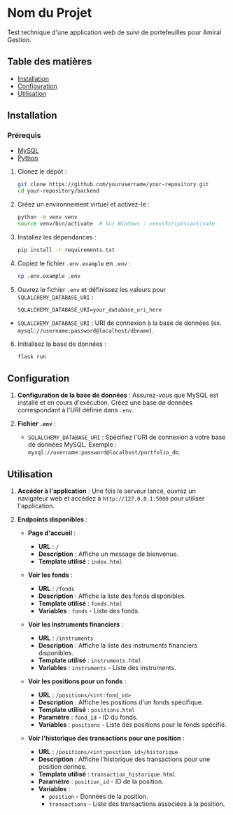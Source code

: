 # Nom du Projet

Test technique d'une application web de suivi de portefeuilles pour Amiral Gestion.

## Table des matières

- [Installation](#installation)
- [Configuration](#configuration)
- [Utilisation](#utilisation)

## Installation

### Prérequis

- [MySQL](https://dev.mysql.com/downloads/mysql/)
- [Python](https://www.python.org/downloads/)


1. Clonez le dépôt :
    ```bash
    git clone https://github.com/yourusername/your-repository.git
    cd your-repository/backend
    ```

2. Créez un environnement virtuel et activez-le :
    ```bash
    python -m venv venv
    source venv/bin/activate  # Sur Windows : venv\Scripts\activate
    ```

3. Installez les dépendances :
    ```bash
    pip install -r requirements.txt
    ```

4. Copiez le fichier `.env.example` en `.env` :

    ```bash
    cp .env.example .env
    ```
5. Ouvrez le fichier `.env` et définissez les valeurs pour `SQLALCHEMY_DATABASE_URI` :

    ```plaintext
    SQLALCHEMY_DATABASE_URI=your_database_uri_here
    ```

- `SQLALCHEMY_DATABASE_URI` : URI de connexion à la base de données (ex. `mysql://username:password@localhost/dbname`).

6. Initialisez la base de données :
    ```bash
    flask run
    ```

## Configuration

1. **Configuration de la base de données** : Assurez-vous que MySQL est installé et en cours d'exécution. Créez une base de données correspondant à l'URI définie dans `.env`.

2. **Fichier `.env`** : 
    - `SQLALCHEMY_DATABASE_URI` : Spécifiez l'URI de connexion à votre base de données MySQL. Exemple : `mysql://username:password@localhost/portfolio_db`.

## Utilisation

1. **Accéder à l'application** : Une fois le serveur lancé, ouvrez un navigateur web et accédez à `http://127.0.0.1:5000` pour utiliser l'application.

2. **Endpoints disponibles** :

    - **Page d'accueil** :
        - **URL** : `/`
        - **Description** : Affiche un message de bienvenue.
        - **Template utilisé** : `index.html`

    - **Voir les fonds** :
        - **URL** : `/fonds`
        - **Description** : Affiche la liste des fonds disponibles.
        - **Template utilisé** : `fonds.html`
        - **Variables** : `fonds` - Liste des fonds.

    - **Voir les instruments financiers** :
        - **URL** : `/instruments`
        - **Description** : Affiche la liste des instruments financiers disponibles.
        - **Template utilisé** : `instruments.html`
        - **Variables** : `instruments` - Liste des instruments.

    - **Voir les positions pour un fonds** :
        - **URL** : `/positions/<int:fond_id>`
        - **Description** : Affiche les positions d'un fonds spécifique.
        - **Template utilisé** : `positions.html`
        - **Paramètre** : `fond_id` - ID du fonds.
        - **Variables** : `positions` - Liste des positions pour le fonds spécifié.

    - **Voir l'historique des transactions pour une position** :
        - **URL** : `/positions/<int:position_id>/historique`
        - **Description** : Affiche l'historique des transactions pour une position donnée.
        - **Template utilisé** : `transaction_historique.html`
        - **Paramètre** : `position_id` - ID de la position.
        - **Variables** : 
            - `position` - Données de la position.
            - `transactions` - Liste des transactions associées à la position.


